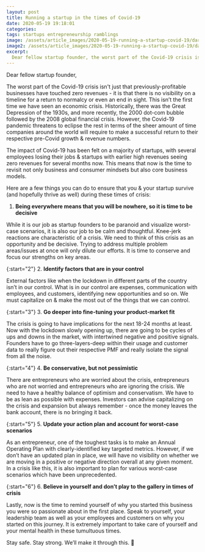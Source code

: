 ```yaml
---
layout: post
title: Running a startup in the times of Covid-19
date: 2020-05-19 19:18:01
categories:
tags: startups entrepreneurship ramblings
image: /assets/article_images/2020-05-19-running-a-startup-covid-19/daria-nepriakhina-xY55bL5mZAM-unsplash.jpg
image2: /assets/article_images/2020-05-19-running-a-startup-covid-19/daria-nepriakhina-xY55bL5mZAM-unsplash-min.jpg
excerpt:
  Dear fellow startup founder, the worst part of the Covid-19 crisis isn't just that previously-profitable businesses have touched zero revenues - it is that there is no visibility on a timeline for a return to normalcy or even an end in sight. This isn’t the first time we have seen an economic crisis. Historically, there was the Great Depression of the 1930s, and more recently, the 2000 dot-com bubble followed by the 2008 global financial crisis. However, the Covid-19 pandemic threatens to eclipse the rest in terms of the sheer amount of time companies around the world will require to make a successful return to their respective pre-Covid growth & revenue numbers.
---
```

Dear fellow startup founder,

The worst part of the Covid-19 crisis isn't just that previously-profitable businesses have touched zero revenues - it is that there is no visibility on a timeline for a return to normalcy or even an end in sight. This isn’t the first time we have seen an economic crisis. Historically, there was the Great Depression of the 1930s, and more recently, the 2000 dot-com bubble followed by the 2008 global financial crisis. However, the Covid-19 pandemic threatens to eclipse the rest in terms of the sheer amount of time companies around the world will require to make a successful return to their respective pre-Covid growth & revenue numbers.

The impact of Covid-19 has been felt on a majority of startups, with several employees losing their jobs & startups with earlier high revenues seeing zero revenues for several months now. This means that now is the time to revisit not only business and consumer mindsets but also core business models.

Here are a few things you can do to ensure that you & your startup survive (and hopefully thrive as well) during these times of crisis:

1. **Being everywhere means that you will be nowhere, so it is time to be decisive**

While it is our job as startup founders to be paranoid and visualize worst-case scenarios,  it is also our job to be calm and thoughtful. Knee-jerk reactions are characteristic of a crisis. We need to think of this crisis as an opportunity and be decisive. Trying to address multiple problem areas/issues at once will only dilute our efforts. It is time to conserve and focus our strengths on key areas.

{:start="2"}
2. **Identify factors that are in your control**

External factors like when the lockdown in different parts of the country isn’t in our control. What is in our control are expenses, communication with employees, and customers, identifying new opportunities and so on. We must capitalize on & make the most out of the things that we can control.

{:start="3"}
3. **Go deeper into fine-tuning your product-market fit**

The crisis is going to have implications for the next 18-24 months at least. Now with the lockdown slowly opening up, there are going to be cycles of ups and downs in the market, with intertwined negative and positive signals. Founders have to go three-layers-deep within their usage and customer data to really figure out their respective PMF and really isolate the signal from all the noise.

{:start="4"}
4. **Be conservative, but not pessimistic**

There are entrepreneurs who are worried about the crisis, entrepreneurs who are not worried and entrepreneurs who are ignoring the crisis. We need to have a healthy balance of optimism and conservatism. We have to be as lean as possible with expenses. Investors can advise capitalizing on the crisis and expansion but always remember - once the money leaves the bank account, there is no bringing it back.

{:start="5"}
5. **Update your action plan and account for worst-case scenarios**

As an entrepreneur, one of the toughest tasks is to make an Annual Operating Plan with clearly-identified key targeted metrics. However, if we don’t have an updated plan in place, we will have no visibility on whether we are moving in a positive or negative direction overall at any given moment. In a crisis like this, it is also important to plan for various worst-case scenarios which have been unprecedented.

{:start="6"}
6. **Believe in yourself and don’t play to the gallery in times of crisis**

Lastly, now is the time to remind yourself of why you started this business you were so passionate about in the first place. Speak to yourself, your leadership team as well as your employees and customers on why you started on this journey. It is extremely important to take care of yourself and your mental health in these tumultuous times.

Stay safe. Stay strong. We’ll make it through this. 🙂
